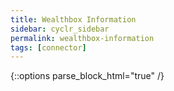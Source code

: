 ```yaml
---
title: Wealthbox Information
sidebar: cyclr_sidebar
permalink: wealthbox-information
tags: [connector]
---
```

{::options parse_block_html="true" /}
